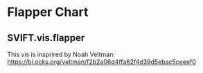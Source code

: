 # Flapper Chart
## SVIFT.vis.flapper

This vis is insprired by Noah Veltman: https://bl.ocks.org/veltman/f2b2a06d4ffa62f4d39d5ebac5ceeef0